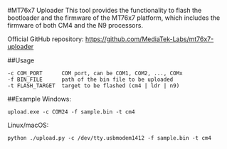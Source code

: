 #MT76x7 Uploader
This tool provides the functionality to flash the bootloader and the firmware of the MT76x7 platform, which includes the firmware of both CM4 and the N9 processors.

Official GitHub repository: https://github.com/MediaTek-Labs/mt76x7-uploader

##Usage
```
-c COM_PORT      COM port, can be COM1, COM2, ..., COMx
-f BIN_FILE      path of the bin file to be uploaded
-t FLASH_TARGET  target to be flashed (cm4 | ldr | n9)
```
##Example
Windows:
```
upload.exe -c COM24 -f sample.bin -t cm4
```
Linux/macOS:
```
python ./upload.py -c /dev/tty.usbmodem1412 -f sample.bin -t cm4
```